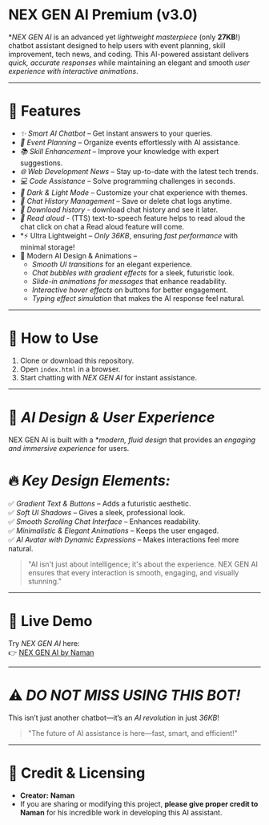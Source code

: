 # NEX GEN AI Premium (v3.0)  

**NEX GEN AI* is an advanced yet *lightweight masterpiece* (only **27KB**!) chatbot assistant designed to help users with event planning, skill improvement, tech news, and coding. This AI-powered assistant delivers *quick, accurate responses* while maintaining an elegant and smooth *user experience with interactive animations*.  

---

 # 🌟 Features  
- *✨ Smart AI Chatbot* – Get instant answers to your queries.  
- *📅 Event Planning* – Organize events effortlessly with AI assistance.  
- *📚 Skill Enhancement* – Improve your knowledge with expert suggestions.  
- *🌐 Web Development News* – Stay up-to-date with the latest tech trends.  
- *💻 Code Assistance* – Solve programming challenges in seconds.  
- *🌙 Dark & Light Mode* – Customize your chat experience with themes.  
- *💬 Chat History Management* – Save or delete chat logs anytime.
- *💾 Download history* - download chat history and see it later.
- *📖 Read aloud* - (TTS) text-to-speech feature helps to read aloud the chat click on chat a Read aloud feature will come.
- *⚡ Ultra Lightweight – *Only 36KB*, ensuring *fast performance* with minimal storage!  
- 🎨 Modern AI Design & Animations –  
  - *Smooth UI transitions* for an elegant experience.  
  - *Chat bubbles with gradient effects* for a sleek, futuristic look.  
  - *Slide-in animations for messages* that enhance readability.  
  - *Interactive hover effects* on buttons for better engagement.  
  - *Typing effect simulation* that makes the AI response feel natural.  

---

# 🚀 How to Use  
1. Clone or download this repository.  
2. Open `index.html` in a browser.  
3. Start chatting with *NEX GEN AI* for instant assistance.  

---

# 🎨 *AI Design & User Experience*  
NEX GEN AI is built with a **modern, fluid design* that provides an *engaging and immersive experience* for users.  

# 🔥 *Key Design Elements:*  
✅ *Gradient Text & Buttons* – Adds a futuristic aesthetic.  
✅ *Soft UI Shadows* – Gives a sleek, professional look.  
✅ *Smooth Scrolling Chat Interface* – Enhances readability.  
✅ *Minimalistic & Elegant Animations* – Keeps the user engaged.  
✅ *AI Avatar with Dynamic Expressions* – Makes interactions feel more natural.  

> "AI isn't just about intelligence; it's about the experience. NEX GEN AI ensures that every interaction is smooth, engaging, and visually stunning."  

---

# 🔗 Live Demo  
Try *NEX GEN AI* here:  
👉 [NEX GEN AI by Naman](https://bytewave-coder.github.io/NEX-GEN-AI-model-by-Naman/)  

---

# ⚠️ *DO NOT MISS USING THIS BOT!*  
This isn’t just another chatbot—it’s an *AI revolution* in just *36KB*!  
> "The future of AI assistance is here—fast, smart, and efficient!"  

---

 # 📢 Credit & Licensing  
- **Creator:** **Naman**  
- If you are sharing or modifying this project, **please give proper credit to Naman** for his incredible work in developing this AI assistant.
